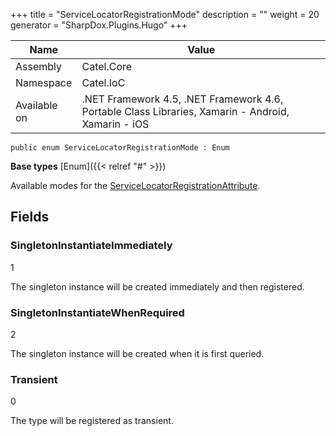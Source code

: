 

+++
title = "ServiceLocatorRegistrationMode" 
description = ""
weight = 20
generator = "SharpDox.Plugins.Hugo"
+++

Name|Value
---|---
Assembly|Catel.Core
Namespace|Catel.IoC
Available on|.NET Framework 4.5, .NET Framework 4.6, Portable Class Libraries, Xamarin - Android, Xamarin - iOS

```
public enum ServiceLocatorRegistrationMode : Enum
```

**Base types**
[Enum]({{&lt; relref "#" &gt;}})

Available modes for the [ServiceLocatorRegistrationAttribute](#).

## Fields

### SingletonInstantiateImmediately

1

The singleton instance will be created immediately and then registered.

### SingletonInstantiateWhenRequired

2

The singleton instance will be created when it is first queried.

### Transient

0

The type will be registered as transient.

